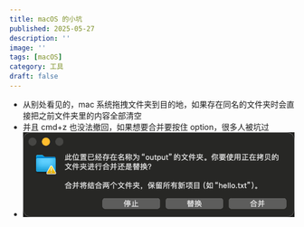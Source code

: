 ```yaml
---
title: macOS 的小坑
published: 2025-05-27
description: ''
image: ''
tags: [macOS]
category: 工具
draft: false 
---
```



- 从别处看见的，mac 系统拖拽文件夹到目的地，如果存在同名的文件夹时会直接把之前文件夹里的内容全部清空
- 并且 cmd+z 也没法撤回，如果想要合并要按住 option，很多人被坑过
- ![image](./image.png)
